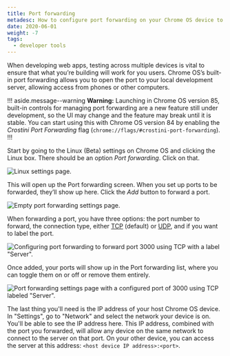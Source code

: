 ```yaml
---
title: Port forwarding
metadesc: How to configure port forwarding on your Chrome OS device to access local servers on other devices.
date: 2020-06-01
weight: -7
tags:
  - developer tools
---
```


When developing web apps, testing across multiple devices is vital to ensure that what you’re building will work for you users. Chrome OS’s built-in port forwarding allows you to open the port to your local development server, allowing access from phones or other computers.

!!! aside.message--warning
**Warning:** Launching in Chrome OS version 85, built-in controls for managing port forwarding are a new feature still under development, so the UI may change and the feature may break until it is stable. You can start using this with Chrome OS version 84 by enabling the _Crostini Port Forwarding_ flag (`chrome://flags/#crostini-port-forwarding`).
!!!

Start by going to the Linux (Beta) settings on Chrome OS and clicking the Linux box. There should be an option _Port forwarding_. Click on that.

![Linux settings page.](/images/develop/web/linux-settings.jpg)

This will open up the Port forwarding screen. When you set up ports to be forwarded, they’ll show up here. Click the _Add_ button to forward a port.

![Empty port forwarding settings page.](/images/develop/web/port-forward-empty.jpg)

When forwarding a port, you have three options: the port number to forward, the connection type, either [TCP](https://en.wikipedia.org/wiki/Transmission_Control_Protocol) (default) or [UDP](https://en.wikipedia.org/wiki/User_Datagram_Protocol), and if you want to label the port.

![Configuring port forwarding to forward port 3000 using TCP with a label "Server".](/images/develop/web/port-forward-configure.jpg)

Once added, your ports will show up in the Port forwarding list, where you can toggle them on or off or remove them entirely.

![Port forwarding settings page with a configured port of 3000 using TCP labeled "Server".](/images/develop/web/port-forward-configured.jpg)

The last thing you'll need is the IP address of your host Chrome OS device. In "Settings", go to "Network" and select the network your device is on. You'll be able to see the IP address here. This IP address, combined with the port you forwarded, will allow any device on the same network to connect to the server on that port. On your other device, you can access the server at this address: `<host device IP address>:<port>`.
